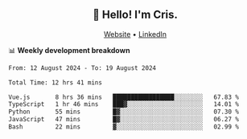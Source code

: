 
<h2 align="center">👋 Hello! I'm Cris.</h2>
<p align="center">
  <a href="https://www.criscunas.dev">Website</a> •
  <a href="https://www.linkedin.com/in/cristophercunas/">LinkedIn</a> 
</p>


📊 **Weekly development breakdown**
<!--START_SECTION:waka-->

```txt
From: 12 August 2024 - To: 19 August 2024

Total Time: 12 hrs 41 mins

Vue.js       8 hrs 36 mins   █████████████████░░░░░░░░   67.83 %
TypeScript   1 hr 46 mins    ███▓░░░░░░░░░░░░░░░░░░░░░   14.01 %
Python       55 mins         █▓░░░░░░░░░░░░░░░░░░░░░░░   07.30 %
JavaScript   47 mins         █▓░░░░░░░░░░░░░░░░░░░░░░░   06.27 %
Bash         22 mins         ▓░░░░░░░░░░░░░░░░░░░░░░░░   02.99 %
```

<!--END_SECTION:waka-->
